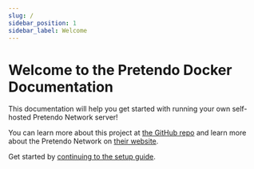 ```yaml
---
slug: /
sidebar_position: 1
sidebar_label: Welcome
---
```


# Welcome to the Pretendo Docker Documentation

This documentation will help you get started with running your own self-hosted Pretendo Network server!

You can learn more about this project at [the GitHub repo](https://github.com/MatthewL246/pretendo-docker) and learn
more about the Pretendo Network on [their website](https://pretendo.network/).

Get started by [continuing to the setup guide](./setup/requirements.md).
